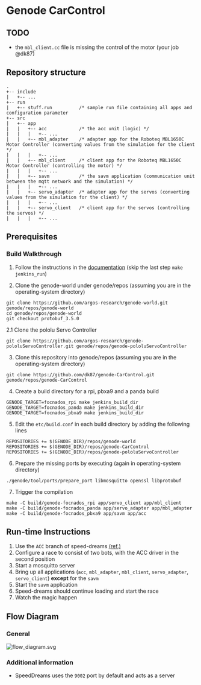 # Genode CarControl

## TODO
- the `mbl_client.cc` file is missing the control of the motor (your job @dk87)

## Repository structure
```
.
+-- include
|   +-- ...
+-- run
|   +-- stuff.run          /* sample run file containing all apps and configuration parameter
+-- src
|   +-- app
|   |   +-- acc            /* the acc unit (logic) */
|   |   |   +-- ...
|   |   +-- mbl_adapter    /* adapter app for the Roboteq MBL1650C Motor Controller (converting values from the simulation for the client */
|   |   |   +-- ...
|   |   +-- mbl_client     /* client app for the Roboteq MBL1650C Motor Controller (controlling the motor) */
|   |   |   +-- ...
|   |   +-- savm           /* the savm application (communication unit between the mqtt network and the simulation) */
|   |   |   +-- ...
|   |   +-- servo_adapter  /* adapter app for the servos (converting values from the simulation for the client) */
|   |   |   +-- ...
|   |   +-- servo_client   /* client app for the servos (controlling the servos) */
|   |   |   +-- ...
```

## Prerequisites
### Build Walkthrough

1. Follow the instructions in the [documentation](https://argos-research.github.io/documentation/install.html#operating-system-on-local-machine) (skip the last step ```make jenkins_run```)

2. Clone the genode-world under genode/repos (assuming you are in the operating-system directory)
```
git clone https://github.com/argos-research/genode-world.git genode/repos/genode-world
cd genode/repos/genode-world
git checkout protobuf_3.5.0
```
2.1 Clone the pololu Servo Controller
```
git clone https://github.com/argos-research/genode-pololuServoController.git genode/repos/genode-pololuServoController
```

3. Clone this repository into genode/repos (assuming you are in the operating-system directory)
```
git clone https://github.com/dk87/genode-CarControl.git genode/repos/genode-CarControl
```

4. Create a build directory for a rpi, pbxa9 and a panda build
```
GENODE_TARGET=focnados_rpi make jenkins_build_dir
GENODE_TARGET=focnados_panda make jenkins_build_dir
GENODE_TARGET=focnados_pbxa9 make jenkins_build_dir
```

5. Edit the ```etc/build.conf``` in each build directory by adding the following lines
```
REPOSITORIES += $(GENODE_DIR)/repos/genode-world
REPOSITORIES += $(GENODE_DIR)/repos/genode-CarControl
REPOSITORIES += $(GENODE_DIR)/repos/genode-pololuServoController
```

6. Prepare the missing ports by executing (again in operating-system directory)
```
./genode/tool/ports/prepare_port libmosquitto openssl libprotobuf
```

7. Trigger the compilation

```
make -C build/genode-focnados_rpi app/servo_client app/mbl_client
make -C build/genode-focnados_panda app/servo_adapter app/mbl_adapter
make -C build/genode-focnados_pbxa9 app/savm app/acc
```

## Run-time Instructions
1. Use the `ACC` branch of speed-dreams [(ref.)](https://github.com/argos-research/speed-dreams/tree/ACC)
2. Configure a race to consist of two bots, with the ACC driver in the second position
3. Start a mosquitto server
4. Bring up all applications (`acc`, `mbl_adapter`, `mbl_client`, `servo_adapter`, `servo_client`) **except** for the `savm`
5. Start the `savm` application
6. Speed-dreams should continue loading and start the race
7. Watch the magic happen

## Flow Diagram
### General
![flow_diagram.svg](https://raw.githubusercontent.com/privatereese/genode-CarControl/master/flow_diagram.svg?sanitize=true)

### Additional information
- SpeedDreams uses the `9002` port by default and acts as a server
